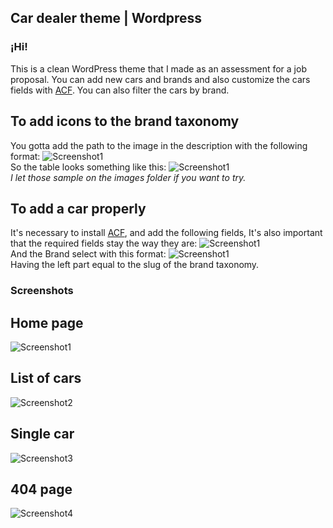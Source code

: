 ## Car dealer theme | Wordpress
### ¡Hi!
This is a clean WordPress theme that I made as an assessment for a job proposal.
You can add new cars and brands and also customize the cars fields with [ACF](https://www.advancedcustomfields.com/).
You can also filter the cars by brand.

## To add icons to the brand taxonomy
You gotta add the path to the image in the description with the following format:
![Screenshot1](https://i.imgur.com/81A5Lnt.png)   
So the table looks something like this:
![Screenshot1](https://i.imgur.com/0B5hmN5.png)   
*I let those sample on the images folder if you want to try.*

## To add a car properly
It's necessary to install [ACF](https://www.advancedcustomfields.com/), and add the following fields, It's also important that the required fields stay the way they are:
![Screenshot1](https://i.imgur.com/pBINvQn.png)   
And the Brand select with this format:
![Screenshot1](https://i.imgur.com/G9K9Khq.png)   
Having the left part equal to the slug of the brand taxonomy.

### Screenshots
## Home page
![Screenshot1](https://i.imgur.com/8Q4k8jM.png)
## List of cars
![Screenshot2](https://i.imgur.com/sA3jjzD.png)
## Single car
![Screenshot3](https://i.imgur.com/mkYCMAe.png)
## 404 page
![Screenshot4](https://i.imgur.com/5k1xCgW.png)

